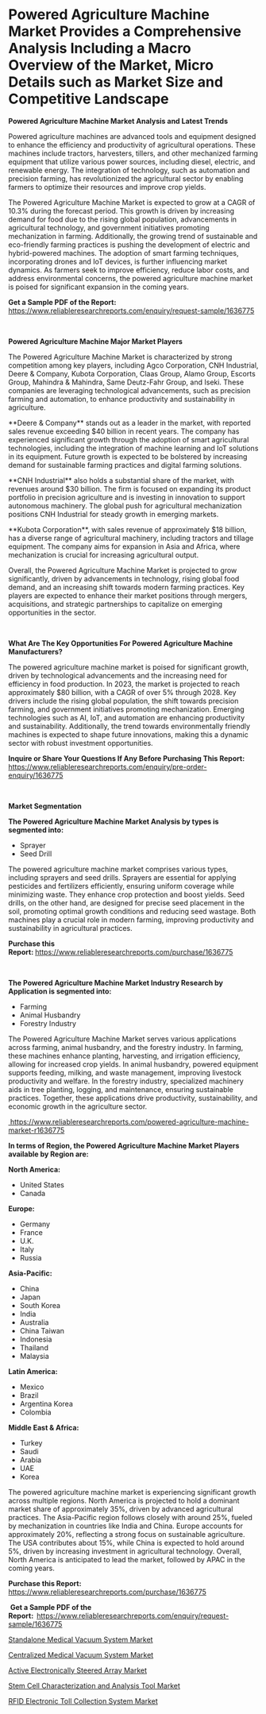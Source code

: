 <p><h1>Powered Agriculture Machine Market Provides a Comprehensive Analysis Including a Macro Overview of the Market, Micro Details such as Market Size and Competitive Landscape</h1></p><p><strong>Powered Agriculture Machine Market Analysis and Latest Trends</strong></p>
<p><p>Powered agriculture machines are advanced tools and equipment designed to enhance the efficiency and productivity of agricultural operations. These machines include tractors, harvesters, tillers, and other mechanized farming equipment that utilize various power sources, including diesel, electric, and renewable energy. The integration of technology, such as automation and precision farming, has revolutionized the agricultural sector by enabling farmers to optimize their resources and improve crop yields.</p><p>The Powered Agriculture Machine Market is expected to grow at a CAGR of 10.3% during the forecast period. This growth is driven by increasing demand for food due to the rising global population, advancements in agricultural technology, and government initiatives promoting mechanization in farming. Additionally, the growing trend of sustainable and eco-friendly farming practices is pushing the development of electric and hybrid-powered machines. The adoption of smart farming techniques, incorporating drones and IoT devices, is further influencing market dynamics. As farmers seek to improve efficiency, reduce labor costs, and address environmental concerns, the powered agriculture machine market is poised for significant expansion in the coming years.</p></p>
<p><strong>Get a Sample PDF of the Report:&nbsp;</strong> <a href="https://www.reliableresearchreports.com/enquiry/request-sample/1636775?utm_campaign=28&utm_medium=2&utm_source=Github&utm_content=ia&utm_term=07122024&utm_id=powered-agriculture-machine">https://www.reliableresearchreports.com/enquiry/request-sample/1636775</a></p>
<p>&nbsp;</p>
<p><strong>Powered Agriculture Machine Major Market Players</strong></p>
<p><p>The Powered Agriculture Machine Market is characterized by strong competition among key players, including Agco Corporation, CNH Industrial, Deere & Company, Kubota Corporation, Claas Group, Alamo Group, Escorts Group, Mahindra & Mahindra, Same Deutz-Fahr Group, and Iseki. These companies are leveraging technological advancements, such as precision farming and automation, to enhance productivity and sustainability in agriculture.</p><p>**Deere & Company** stands out as a leader in the market, with reported sales revenue exceeding $40 billion in recent years. The company has experienced significant growth through the adoption of smart agricultural technologies, including the integration of machine learning and IoT solutions in its equipment. Future growth is expected to be bolstered by increasing demand for sustainable farming practices and digital farming solutions.</p><p>**CNH Industrial** also holds a substantial share of the market, with revenues around $30 billion. The firm is focused on expanding its product portfolio in precision agriculture and is investing in innovation to support autonomous machinery. The global push for agricultural mechanization positions CNH Industrial for steady growth in emerging markets.</p><p>**Kubota Corporation**, with sales revenue of approximately $18 billion, has a diverse range of agricultural machinery, including tractors and tillage equipment. The company aims for expansion in Asia and Africa, where mechanization is crucial for increasing agricultural output.</p><p>Overall, the Powered Agriculture Machine Market is projected to grow significantly, driven by advancements in technology, rising global food demand, and an increasing shift towards modern farming practices. Key players are expected to enhance their market positions through mergers, acquisitions, and strategic partnerships to capitalize on emerging opportunities in the sector.</p></p>
<p>&nbsp;</p>
<p><strong>What Are The Key Opportunities For Powered Agriculture Machine Manufacturers?</strong></p>
<p><p>The powered agriculture machine market is poised for significant growth, driven by technological advancements and the increasing need for efficiency in food production. In 2023, the market is projected to reach approximately $80 billion, with a CAGR of over 5% through 2028. Key drivers include the rising global population, the shift towards precision farming, and government initiatives promoting mechanization. Emerging technologies such as AI, IoT, and automation are enhancing productivity and sustainability. Additionally, the trend towards environmentally friendly machines is expected to shape future innovations, making this a dynamic sector with robust investment opportunities.</p></p>
<p><strong>Inquire or Share Your Questions If Any Before Purchasing This Report:</strong> <a href="https://www.reliableresearchreports.com/enquiry/pre-order-enquiry/1636775?utm_campaign=28&utm_medium=2&utm_source=Github&utm_content=ia&utm_term=07122024&utm_id=powered-agriculture-machine">https://www.reliableresearchreports.com/enquiry/pre-order-enquiry/1636775</a></p>
<p>&nbsp;</p>
<p><strong>Market Segmentation</strong></p>
<p><strong>The Powered Agriculture Machine Market Analysis by types is segmented into:</strong></p>
<p><ul><li>Sprayer</li><li>Seed Drill</li></ul></p>
<p><p>The powered agriculture machine market comprises various types, including sprayers and seed drills. Sprayers are essential for applying pesticides and fertilizers efficiently, ensuring uniform coverage while minimizing waste. They enhance crop protection and boost yields. Seed drills, on the other hand, are designed for precise seed placement in the soil, promoting optimal growth conditions and reducing seed wastage. Both machines play a crucial role in modern farming, improving productivity and sustainability in agricultural practices.</p></p>
<p><strong>Purchase this Report:&nbsp;</strong><a href="https://www.reliableresearchreports.com/purchase/1636775?utm_campaign=28&utm_medium=2&utm_source=Github&utm_content=ia&utm_term=07122024&utm_id=powered-agriculture-machine">https://www.reliableresearchreports.com/purchase/1636775</a></p>
<p>&nbsp;</p>
<p><strong>The Powered Agriculture Machine Market Industry Research by Application is segmented into:</strong></p>
<p><ul><li>Farming</li><li>Animal Husbandry</li><li>Forestry Industry</li></ul></p>
<p><p>The Powered Agriculture Machine Market serves various applications across farming, animal husbandry, and the forestry industry. In farming, these machines enhance planting, harvesting, and irrigation efficiency, allowing for increased crop yields. In animal husbandry, powered equipment supports feeding, milking, and waste management, improving livestock productivity and welfare. In the forestry industry, specialized machinery aids in tree planting, logging, and maintenance, ensuring sustainable practices. Together, these applications drive productivity, sustainability, and economic growth in the agriculture sector.</p></p>
<p><a href="https://www.reliableresearchreports.com/powered-agriculture-machine-market-r1636775?utm_campaign=28&utm_medium=2&utm_source=Github&utm_content=ia&utm_term=07122024&utm_id=powered-agriculture-machine">&nbsp;https://www.reliableresearchreports.com/powered-agriculture-machine-market-r1636775</a></p>
<p><strong>In terms of Region, the Powered Agriculture Machine Market Players available by Region are:</strong></p>
<p>
    <p> <strong> North America: </strong>
        <ul>
            <li>United States</li>
            <li>Canada</li>
        </ul>
        </p> 
    <p> <strong> Europe: </strong>
        <ul>
            <li>Germany</li>
            <li>France</li>
            <li>U.K.</li>
            <li>Italy</li>
            <li>Russia</li>
        </ul>
        </p> 
    <p> <strong> Asia-Pacific: </strong>
        <ul>
            <li>China</li>
            <li>Japan</li>
            <li>South Korea</li>
            <li>India</li>
            <li>Australia</li>
            <li>China Taiwan</li>
            <li>Indonesia</li>
            <li>Thailand</li>
            <li>Malaysia</li>
        </ul>
        </p> 
    <p> <strong> Latin America: </strong>
        <ul>
            <li>Mexico</li>
            <li>Brazil</li>
            <li>Argentina Korea</li>
            <li>Colombia</li>
        </ul>
        </p> 
    <p> <strong> Middle East & Africa: </strong>
        <ul>
            <li>Turkey</li>
            <li>Saudi</li>
            <li>Arabia</li>
            <li>UAE</li>
            <li>Korea</li>
        </ul>
    </p>
    </p>
<p><p>The powered agriculture machine market is experiencing significant growth across multiple regions. North America is projected to hold a dominant market share of approximately 35%, driven by advanced agricultural practices. The Asia-Pacific region follows closely with around 25%, fueled by mechanization in countries like India and China. Europe accounts for approximately 20%, reflecting a strong focus on sustainable agriculture. The USA contributes about 15%, while China is expected to hold around 5%, driven by increasing investment in agricultural technology. Overall, North America is anticipated to lead the market, followed by APAC in the coming years.</p></p>
<p><strong>Purchase this Report: </strong><a href="https://www.reliableresearchreports.com/purchase/1636775?utm_campaign=28&utm_medium=2&utm_source=Github&utm_content=ia&utm_term=07122024&utm_id=powered-agriculture-machine">https://www.reliableresearchreports.com/purchase/1636775</a></p>
<p>&nbsp;<strong>Get a Sample PDF of the Report:&nbsp;&nbsp;</strong><a href="https://www.reliableresearchreports.com/enquiry/request-sample/1636775?utm_campaign=28&utm_medium=2&utm_source=Github&utm_content=ia&utm_term=07122024&utm_id=powered-agriculture-machine">https://www.reliableresearchreports.com/enquiry/request-sample/1636775</a></p>
<p><strong></strong></p>
<p><p><a href="https://github.com/rileymgdorcas/Market-Research-Report-List-1/blob/main/standalone-medical-vacuum-system-market.md?utm_campaign=28&utm_medium=2&utm_source=Github&utm_content=ia&utm_term=07122024&utm_id=powered-agriculture-machine">Standalone Medical Vacuum System Market</a></p><p><a href="https://github.com/macihodgin198888/Market-Research-Report-List-1/blob/main/centralized-medical-vacuum-system-market.md?utm_campaign=28&utm_medium=2&utm_source=Github&utm_content=ia&utm_term=07122024&utm_id=powered-agriculture-machine">Centralized Medical Vacuum System Market</a></p><p><a href="https://issuu.com/reportprime-2/docs/active-electronically-steered-array-market-size-20?utm_campaign=28&utm_medium=2&utm_source=Github&utm_content=ia&utm_term=07122024&utm_id=powered-agriculture-machine">Active Electronically Steered Array Market</a></p><p><a href="https://www.linkedin.com/pulse/explosive-growth-stem-cell-characterization-analysis-tool-t8ere?utm_campaign=28&utm_medium=2&utm_source=Github&utm_content=ia&utm_term=07122024&utm_id=powered-agriculture-machine">Stem Cell Characterization and Analysis Tool Market</a></p><p><a href="https://www.linkedin.com/pulse/the-sympatico-insight-9odme?utm_campaign=28&utm_medium=2&utm_source=Github&utm_content=ia&utm_term=07122024&utm_id=powered-agriculture-machine">RFID Electronic Toll Collection System Market</a></p></p>